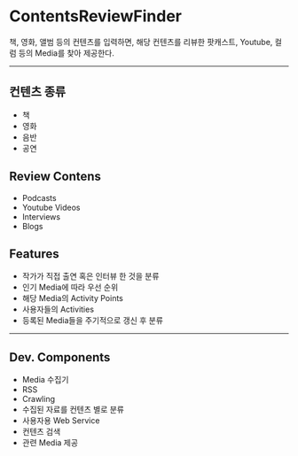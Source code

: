 # ContentsReviewFinder

책, 영화, 앨범 등의 컨텐츠를 입력하면, 해당 컨텐츠를 리뷰한 팟캐스트, Youtube, 컬럼 등의 Media를 찾아 제공한다.

- - -

## 컨텐츠 종류
- 책
- 영화
- 음반
- 공연


## Review Contens
- Podcasts
- Youtube Videos
- Interviews
- Blogs

## Features
- 작가가 직접 출연 혹은 인터뷰 한 것을 분류
- 인기 Media에 따라 우선 순위
- 해당 Media의 Activity Points
- 사용자들의 Activities
- 등록된 Media들을 주기적으로 갱신 후 분류

- - -
## Dev. Components

- Media 수집기
- RSS
- Crawling
- 수집된 자료를 컨텐츠 별로 분류
- 사용자용 Web Service
- 컨텐츠 검색
- 관련 Media 제공